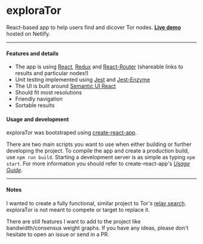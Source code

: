 # exploraTor

React-based app to help users find and dicover Tor nodes.
**[Live demo](https://explorator.zielinsk.im/)** hosted on Netlify.

---

#### Features and details
  - The app is using [React](https://reactjs.org/), [Redux](https://redux.js.org/) and [React-Router](https://www.npmjs.com/package/react-router) (shareable links to results and particular nodes!)
  - Unit testing implemented using [Jest](https://jestjs.io/) and [Jest-Enzyme](https://www.npmjs.com/package/jest-enzyme)
  - The UI is built around [Semantic UI React](https://react.semantic-ui.com/)
  - Should fit most resolutions
  - Friendly navigation
  - Sortable results

#### Usage and development
exploraTor was bootstraped using [create-react-app](https://www.npmjs.com/package/create-react-app).

There are two main scripts you want to use when either building or further developing the project. To compile the app and create a production build, use `npm run build`. Starting a development server is as simple as typing `npm start`. For more information you should refer to create-react-app's *[Usage Guide](https://github.com/facebook/create-react-app/blob/master/packages/react-scripts/template/README.md)*.

---

#### Notes

I wanted to create a fully functional, similar project to Tor's [relay search](https://metrics.torproject.org/rs.html). exploraTor is not meant to compete or target to replace it. 

There are still features I want to add to the project like bandwidth/consensus weight graphs. If you have any ideas, please don't hesitate to open an issue or send in a PR.